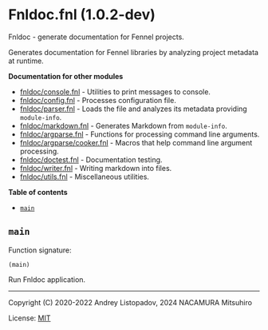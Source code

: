 # Fnldoc.fnl (1.0.2-dev)

Fnldoc - generate documentation for Fennel projects.

Generates documentation for Fennel libraries by analyzing project
metadata at runtime.

**Documentation for other modules**

- [fnldoc/console.fnl](./fnldoc/console.md) - Utilities to print messages to console.
- [fnldoc/config.fnl](./fnldoc/config.md) - Processes configuration file.
- [fnldoc/parser.fnl](./fnldoc/parser.md) - Loads the file and analyzes its metadata providing `module-info`.
- [fnldoc/markdown.fnl](./fnldoc/markdown.md) - Generates Markdown from `module-info`.
- [fnldoc/argparse.fnl](./fnldoc/argparse.md) - Functions for processing command line arguments.
- [fnldoc/argparse/cooker.fnl](./fnldoc/argparse/cooker.md) - Macros that help command line argument processing.
- [fnldoc/doctest.fnl](./fnldoc/doctest.md) - Documentation testing.
- [fnldoc/writer.fnl](./fnldoc/writer.md) - Writing markdown into files.
- [fnldoc/utils.fnl](./fnldoc/utils.md) - Miscellaneous utilities.

**Table of contents**

- [`main`](#main)

## `main`

Function signature:

```
(main)
```

Run Fnldoc application.

---

Copyright (C) 2020-2022 Andrey Listopadov, 2024 NACAMURA Mitsuhiro

License: [MIT](https://git.sr.ht/~m15a/fnldoc/tree/main/item/LICENSE)

<!-- Generated with Fnldoc 1.0.2-dev
     https://sr.ht/~m15a/fnldoc/ -->
